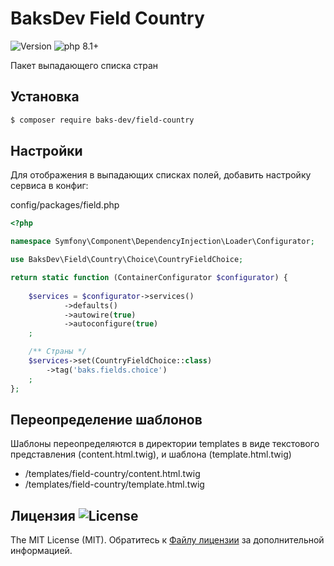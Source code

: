 # BaksDev Field Country 

![Version](https://img.shields.io/badge/version-6.3.5-blue) ![php 8.1+](https://img.shields.io/badge/php-min%208.1-red.svg)

Пакет выпадающего списка стран

## Установка

``` bash
$ composer require baks-dev/field-country
```

## Настройки

Для отображения в выпадающих списках полей, добавить настройку сервиса в конфиг:

config/packages/field.php

``` php
<?php

namespace Symfony\Component\DependencyInjection\Loader\Configurator;

use BaksDev\Field\Country\Choice\CountryFieldChoice;

return static function (ContainerConfigurator $configurator) {
	
	$services = $configurator->services()
            ->defaults()
            ->autowire(true)
            ->autoconfigure(true)
	;

	/** Страны */
	$services->set(CountryFieldChoice::class)
		->tag('baks.fields.choice')
	;
};

```

## Переопределение шаблонов
Шаблоны переопределяются в директории templates в виде текстового представления (content.html.twig), и шаблона (template.html.twig)

- /templates/field-country/content.html.twig
- /templates/field-country/template.html.twig


## Лицензия ![License](https://img.shields.io/badge/MIT-green)

The MIT License (MIT). Обратитесь к [Файлу лицензии](LICENSE.md) за дополнительной информацией.


